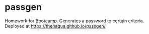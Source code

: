 # passgen
Homework for Bootcamp. Generates a password to certain criteria.  Deployed at https://thehaqua.github.io/passgen/
